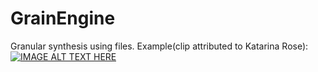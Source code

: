 # GrainEngine
Granular synthesis using files.
Example(clip attributed to Katarina Rose):
[![IMAGE ALT TEXT HERE](https://i.imgur.com/g8EL1Z6.png)](https://streamable.com/t1psh6)
